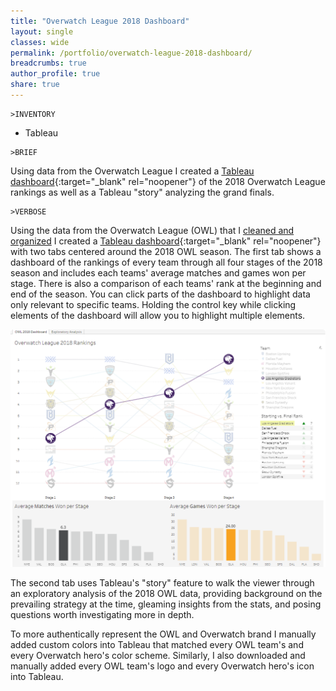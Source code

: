 ```yaml
---
title: "Overwatch League 2018 Dashboard"
layout: single
classes: wide
permalink: /portfolio/overwatch-league-2018-dashboard/
breadcrumbs: true
author_profile: true
share: true
---
```


```
>INVENTORY
```
- Tableau

```
>BRIEF
```
  Using data from the Overwatch League I created a [Tableau dashboard](https://public.tableau.com/app/profile/max.tollefsen/viz/OverwatchLeague2018/OWL2018Dashboard){:target="_blank" rel="noopener"} of the 2018 Overwatch League rankings as well as a Tableau "story" analyzing the grand finals.
  
  
```
>VERBOSE
```
  Using the data from the Overwatch League (OWL) that I [cleaned and organized](/portfolio/overwatch-league-data-cleanup/) I created a [Tableau dashboard](https://public.tableau.com/app/profile/max.tollefsen/viz/OverwatchLeague2018/OWL2018Dashboard){:target="_blank" rel="noopener"} with two tabs centered around the 2018 OWL season. The first tab shows a dashboard of the rankings of every team through all four stages of the 2018 season and includes each teams' average matches and games won per stage. There is also a comparison of each teams' rank at the beginning and end of the season. You can click parts of the dashboard to highlight data only relevant to specific teams. Holding the control key while clicking elements of the dashboard will allow you to highlight multiple elements.
  
  ![owl-2018-dashboard-example](/assets/images/owl-2018-dashboard-example.png)
  
  The second tab uses Tableau's "story" feature to walk the viewer through an exploratory analysis of the 2018 OWL data, providing background on the prevailing strategy at the time, gleaming insights from the stats, and posing questions worth investigating more in depth.
  
  To more authentically represent the OWL and Overwatch brand I manually added custom colors into Tableau that matched every OWL team's and every Overwatch hero's color scheme. Similarly, I also downloaded and manually added every OWL team's logo and every Overwatch hero's icon into Tableau.
